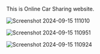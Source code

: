 This is Online Car Sharing website.


![Screenshot 2024-09-15 111010](https://github.com/user-attachments/assets/16b7d9eb-27ec-478a-ad26-a6e4400d66a9)


![Screenshot 2024-09-15 110951](https://github.com/user-attachments/assets/e56ee22c-ea7b-4264-a3fe-a1e6476af910)


![Screenshot 2024-09-15 110924](https://github.com/user-attachments/assets/d5d6d0d2-e231-4142-8548-6e9e474bf66b)





